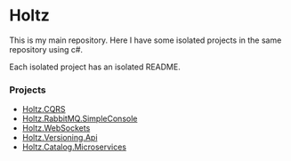 # Holtz

This is my main repository. Here I have some isolated projects in the same repository using c#.

Each isolated project has an isolated README.

### Projects

- [Holtz.CQRS](/Holtz.CQRS)
- [Holtz.RabbitMQ.SimpleConsole](/Holtz.RabbitMQ.SimpleConsole/)
- [Holtz.WebSockets](/Holtz.WebSockets)
- [Holtz.Versioning.Api](/Holtz.Versioning.Api)
- [Holtz.Catalog.Microservices](/Holtz.Catalog.Microservices)
